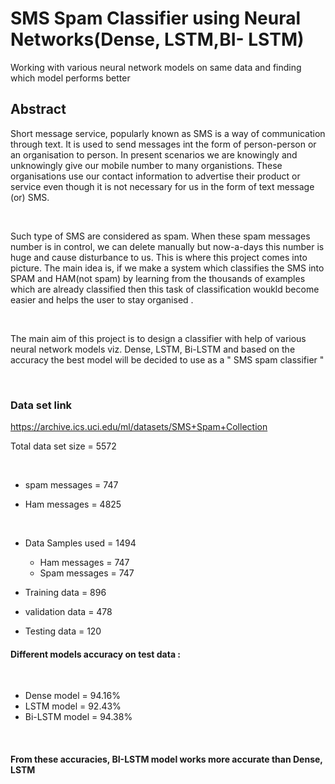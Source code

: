 # SMS Spam Classifier using Neural Networks(Dense, LSTM,BI- LSTM)
Working with various neural network models on same data and finding which model performs better 
## Abstract
Short message service, popularly known as SMS is a way of communication through text. It is used to  send messages int the form of person-person or an organisation to person. In present scenarios we are knowingly and unknowingly give our mobile number to many organistions. These organisations use our contact information to advertise their product or service even though it is not necessary for us in the form of text message (or) SMS. 

<p>&nbsp;</p>

Such type of SMS are considered as spam. When these spam messages  number is in control, we can delete manually but now-a-days this number is huge and cause disturbance to us. This is where this project comes into picture. The main idea is, if we make a system which classifies the SMS into SPAM and HAM(not spam) by learning from the thousands of examples which are already classified  then this task of classification woukld become easier and helps the user to stay organised . 

<p>&nbsp;</p>

The main aim of this project is to design a classifier with help of various neural network models viz. Dense, LSTM, Bi-LSTM and based on the accuracy the best model will be decided to use as a " SMS spam classifier "
<p>&nbsp;</p>

### Data set link 
https://archive.ics.uci.edu/ml/datasets/SMS+Spam+Collection

Total data set size  = 5572
<p>&nbsp;</p>


* spam messages =  747

* Ham messages  =  4825
<p>&nbsp;</p>

* Data Samples used  = 1494
     * Ham messages   =  747
     * Spam messages  =  747

* Training data   =  896
* validation data = 478
* Testing data    =  120

#### Different models accuracy on test data :
<p>&nbsp;</p>

* Dense model = 94.16%
* LSTM model  = 92.43%
* Bi-LSTM model = 94.38%

<p>&nbsp;</p>

#### From these accuracies, BI-LSTM model works more accurate than Dense, LSTM
